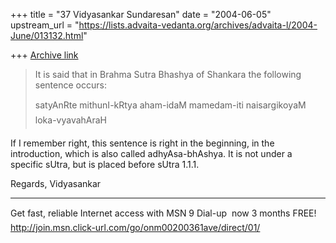 +++
title = "37 Vidyasankar Sundaresan"
date = "2004-06-05"
upstream_url = "https://lists.advaita-vedanta.org/archives/advaita-l/2004-June/013132.html"

+++
[Archive link](https://lists.advaita-vedanta.org/archives/advaita-l/2004-June/013132.html)


>It is said
>that in Brahma Sutra Bhashya of Shankara the following
>sentence occurs:
>
>satyAnRte mithunI-kRtya aham-idaM mamedam-iti
>naisargikoyaM loka-vyavahAraH
>

If I remember right, this sentence is right in the beginning, in the
introduction, which is also called adhyAsa-bhAshya. It is not under
a specific sUtra, but is placed before sUtra 1.1.1.

Regards,
Vidyasankar

_________________________________________________________________
Get fast, reliable Internet access with MSN 9 Dial-up  now 3 months FREE! 
http://join.msn.click-url.com/go/onm00200361ave/direct/01/


